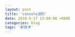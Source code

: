 ```yaml
---
layout: post
title: 'console进阶'
date: 2018-5-17 23:00:00 +0800
categories: blog
tags: '新技术'
---
```


